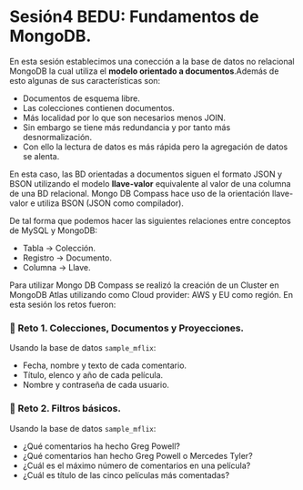 # Sesión4 BEDU: Fundamentos de MongoDB.
En esta sesión establecimos una conección a la base de datos no relacional MongoDB la cual utiliza el **modelo orientado a documentos**.Además de esto algunas de sus características son:
- Documentos de esquema libre.
- Las colecciones contienen documentos.
- Más localidad por lo que son necesarios menos JOIN. 
- Sin embargo se tiene más redundancia y por tanto más desnormalización.
- Con ello la lectura de datos es más rápida pero la agregación de datos se alenta.

En esta caso, las BD orientadas a documentos siguen el formato JSON y BSON utilizando el modelo **llave-valor** equivalente al valor de una columna de una BD relacional.
Mongo DB Compass hace uso de la orientación llave-valor e utiliza BSON (JSON como compilador).

De tal forma que podemos hacer las siguientes relaciones entre conceptos de MySQL y MongoDB:
- Tabla -> Colección.
- Registro -> Documento.
- Columna -> Llave.

Para utilizar Mongo DB Compass se realizó la creación de un Cluster en MongoDB Atlas utilizando como Cloud provider: AWS y EU como región. 
En esta sesión los retos fueron:
### :pushpin: Reto 1. Colecciones, Documentos y Proyecciones.
Usando la base de datos `sample_mflix`:

- Fecha, nombre y texto de cada comentario.
- Título, elenco y año de cada película.
- Nombre y contraseña de cada usuario.

### :pushpin: Reto 2. Filtros básicos.
Usando la base de datos `sample_mflix`:

- ¿Qué comentarios ha hecho Greg Powell?
- ¿Qué comentarios han hecho Greg Powell o Mercedes Tyler?
- ¿Cuál es el máximo número de comentarios en una película?
- ¿Cuál es título de las cinco películas más comentadas?
